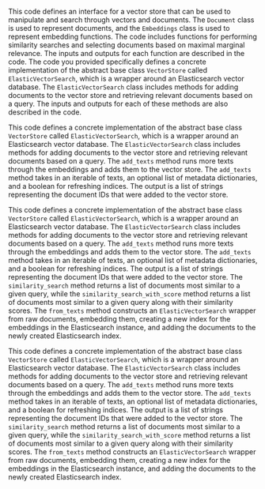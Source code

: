 This code defines an interface for a vector store that can be used to manipulate and search through vectors and documents. The `Document` class is used to represent documents, and the `Embeddings` class is used to represent embedding functions. The code includes functions for performing similarity searches and selecting documents based on maximal marginal relevance. The inputs and outputs for each function are described in the code. The code you provided specifically defines a concrete implementation of the abstract base class `VectorStore` called `ElasticVectorSearch`, which is a wrapper around an Elasticsearch vector database. The `ElasticVectorSearch` class includes methods for adding documents to the vector store and retrieving relevant documents based on a query. The inputs and outputs for each of these methods are also described in the code.

This code defines a concrete implementation of the abstract base class `VectorStore` called `ElasticVectorSearch`, which is a wrapper around an Elasticsearch vector database. The `ElasticVectorSearch` class includes methods for adding documents to the vector store and retrieving relevant documents based on a query. The `add_texts` method runs more texts through the embeddings and adds them to the vector store. The `add_texts` method takes in an iterable of texts, an optional list of metadata dictionaries, and a boolean for refreshing indices. The output is a list of strings representing the document IDs that were added to the vector store.

This code defines a concrete implementation of the abstract base class `VectorStore` called `ElasticVectorSearch`, which is a wrapper around an Elasticsearch vector database. The `ElasticVectorSearch` class includes methods for adding documents to the vector store and retrieving relevant documents based on a query. The `add_texts` method runs more texts through the embeddings and adds them to the vector store. The `add_texts` method takes in an iterable of texts, an optional list of metadata dictionaries, and a boolean for refreshing indices. The output is a list of strings representing the document IDs that were added to the vector store. The `similarity_search` method returns a list of documents most similar to a given query, while the `similarity_search_with_score` method returns a list of documents most similar to a given query along with their similarity scores. The `from_texts` method constructs an `ElasticVectorSearch` wrapper from raw documents, embedding them, creating a new index for the embeddings in the Elasticsearch instance, and adding the documents to the newly created Elasticsearch index.

This code defines a concrete implementation of the abstract base class `VectorStore` called `ElasticVectorSearch`, which is a wrapper around an Elasticsearch vector database. The `ElasticVectorSearch` class includes methods for adding documents to the vector store and retrieving relevant documents based on a query. The `add_texts` method runs more texts through the embeddings and adds them to the vector store. The `add_texts` method takes in an iterable of texts, an optional list of metadata dictionaries, and a boolean for refreshing indices. The output is a list of strings representing the document IDs that were added to the vector store. The `similarity_search` method returns a list of documents most similar to a given query, while the `similarity_search_with_score` method returns a list of documents most similar to a given query along with their similarity scores. The `from_texts` method constructs an `ElasticVectorSearch` wrapper from raw documents, embedding them, creating a new index for the embeddings in the Elasticsearch instance, and adding the documents to the newly created Elasticsearch index.

